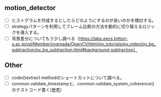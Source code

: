 ## motion_detector
- [ ] ヒストグラムを作成するとしたらどのようにするのが良いのかを検討する。
- [ ] strategyパターンを利用してフレーム比較の方法を動的に切り替えるロジックを導入する。
- [ ] 背景差分についてもう少し調べる（https://labs.eecs.tottori-u.ac.jp/sd/Member/oyamada/OpenCV/html/py_tutorials/py_video/py_bg_subtraction/py_bg_subtraction.html#background-subtraction）

## Other
 - [ ] codeのextract methodのショートカットについて調べる。
 - [ ] common.validate_timestampと、common.validate_system_coherence()のテストコード書く([参考](https://chatgpt.com/c/672787e8-cdb4-8000-b2fd-d16e324e64d4))